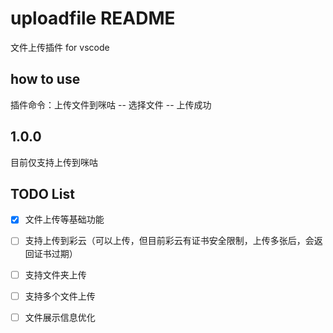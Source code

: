 # uploadfile README

文件上传插件 for vscode

## how to use

插件命令：上传文件到咪咕
-- 选择文件
-- 上传成功

## 1.0.0

目前仅支持上传到咪咕

## TODO List

- [x] 文件上传等基础功能
- [ ] 支持上传到彩云（可以上传，但目前彩云有证书安全限制，上传多张后，会返回证书过期）
- [ ] 支持文件夹上传
- [ ] 支持多个文件上传
- [ ] 文件展示信息优化


